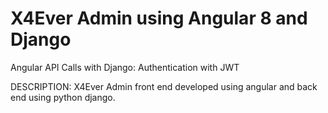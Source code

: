 # X4Ever Admin using Angular 8 and Django 
Angular API Calls with Django: Authentication with JWT

DESCRIPTION: X4Ever Admin front end developed using angular and back end using python django.


